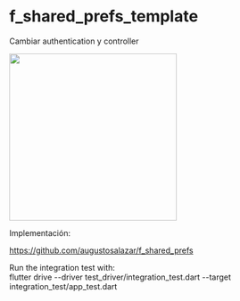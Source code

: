 # f_shared_prefs_template

Cambiar authentication y controller

<img src="https://user-images.githubusercontent.com/4458129/178773695-b5a7aa7d-fce4-4e72-952a-384c0f6ce924.gif" width="300" />

Implementación:

https://github.com/augustosalazar/f_shared_prefs

Run the integration test with:  
flutter drive --driver test_driver/integration_test.dart --target integration_test/app_test.dart
